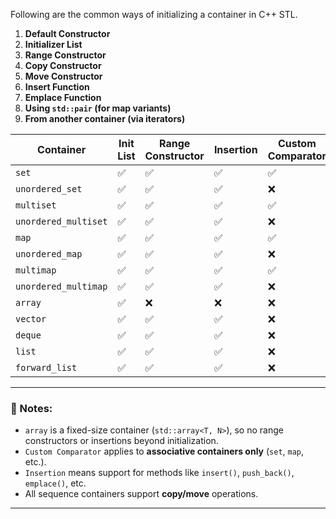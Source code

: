 Following are the common ways of initializing a container in C++ STL.

1. **Default Constructor**
2. **Initializer List**
3. **Range Constructor**
4. **Copy Constructor**
5. **Move Constructor**
6. **Insert Function**
7. **Emplace Function**
8. **Using `std::pair` (for map variants)**
9. **From another container (via iterators)**


| Container            | Init List | Range Constructor | Insertion | Custom Comparator | Copy/Move |
| -------------------- | --------- | ----------------- | --------- | ----------------- | --------- |
| `set`                | ✅         | ✅                 | ✅         | ✅                 | ✅         |
| `unordered_set`      | ✅         | ✅                 | ✅         | ❌                 | ✅         |
| `multiset`           | ✅         | ✅                 | ✅         | ✅                 | ✅         |
| `unordered_multiset` | ✅         | ✅                 | ✅         | ❌                 | ✅         |
| `map`                | ✅         | ✅                 | ✅         | ✅                 | ✅         |
| `unordered_map`      | ✅         | ✅                 | ✅         | ❌                 | ✅         |
| `multimap`           | ✅         | ✅                 | ✅         | ✅                 | ✅         |
| `unordered_multimap` | ✅         | ✅                 | ✅         | ❌                 | ✅         |
| `array`              | ✅         | ❌                 | ❌         | ❌                 | ✅         |
| `vector`             | ✅         | ✅                 | ✅         | ❌                 | ✅         |
| `deque`              | ✅         | ✅                 | ✅         | ❌                 | ✅         |
| `list`               | ✅         | ✅                 | ✅         | ❌                 | ✅         |
| `forward_list`       | ✅         | ✅                 | ✅         | ❌                 | ✅         |

---
### 📝 Notes:

- `array` is a fixed-size container (`std::array<T, N>`), so no range constructors or insertions beyond initialization.
- `Custom Comparator` applies to **associative containers only** (`set`, `map`, etc.).
- `Insertion` means support for methods like `insert()`, `push_back()`, `emplace()`, etc.
- All sequence containers support **copy/move** operations.

---
